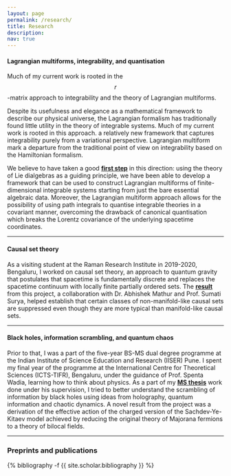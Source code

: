```yaml
---
layout: page
permalink: /research/
title: Research
description:
nav: true
---
```


<h4>Lagrangian multiforms, integrability, and quantisation</h4>

Much of my current work is rooted in the $$r$$-matrix approach to integrability and the theory of Lagrangian multiforms.

Despite its usefulness and elegance as a mathematical framework to describe our physical universe, the Lagrangian formalism has traditionally found little utility in the theory of integrable systems. Much of my current work is rooted in this approach. a relatively new framework that captures integrability purely from a variational perspective. Lagrangian multiform mark a departure from the traditional point of view on integrability based on the Hamiltonian formalism.

We believe to have taken a good <b><a href="https://arxiv.org/abs/2307.07339" target="_self">first step</a></b> in this direction: using the theory of Lie dialgebras as a guiding principle, we have been able to develop a framework that can be used to construct Lagrangian multiforms of finite-dimensional integrable systems starting from just the bare essential algebraic data. Moreover, the Lagrangian multiform approach allows for the possibility of using path integrals to quantise integrable theories in a covariant manner, overcoming the drawback of canonical quantisation which breaks the Lorentz covariance of the underlying spacetime coordinates.

<hr>

<h4>Causal set theory</h4>

As a visiting student at the Raman Research Institute in 2019-2020, Bengaluru, I worked on causal set theory, an approach to quantum gravity that postulates that spacetime is fundamentally discrete and replaces the spacetime continuum with locally finite partially ordered sets. The <b><a href="https://arxiv.org/abs/2009.07623" target="_self">result</a></b> from this project, a collaboration with Dr. Abhishek Mathur and Prof. Sumati Surya, helped establish that certain classes of non-manifold-like causal sets are suppressed even though they are more typical than manifold-like causal sets.

<hr>

<h4>Black holes, information scrambling, and quantum chaos</h4>

Prior to that, I was a part of the five-year BS-MS dual degree programme at the Indian Institute of Science Education and Research (IISER) Pune. I spent my final year of the programme at the International Centre for Theoretical Sciences (ICTS-TIFR), Bengaluru, under the guidance of Prof. Spenta Wadia, learning how to think about physics. As a part of my <b><a href="http://dr.iiserpune.ac.in:8080/xmlui/bitstream/handle/123456789/1047/MS%20Thesis%20-%20Anup%20Anand%20Singh.pdf" target="_self">MS thesis</a></b> work done under his supervision, I tried to better understand the scrambling of information by black holes using ideas from holography, quantum information and chaotic dynamics. A novel result from the project was a derivation of the effective action of the charged version of the Sachdev-Ye-Kitaev model achieved by reducing the original theory of Majorana fermions to a theory of bilocal fields.

<hr>

<h3> Preprints and publications </h3>

<div class="publications">

{% bibliography -f {{ site.scholar.bibliography }} %}

</div>
